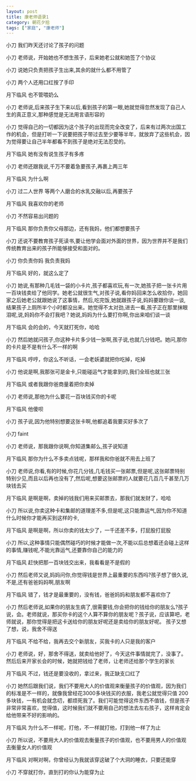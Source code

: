 ```yaml
---
layout: post
title: 康老师语录1
category: 朝花夕拾
tags: ["家庭", "康老师"]
---
```

小刀  我们昨天还讨论了孩子的问题  
	
小刀  老师说，开始她也不想生孩子，后来她老公就和她签了个协议  
	
小刀  说她只负责把孩子生出来,其余的就什么都不用管了  
	
小刀  两个人还用口红按了手印  
	
月下临风  也不管喂奶么  
	
小刀  老师说,后来孩子生下来以后,看到孩子的第一眼,她就觉得忽然发现了自己人生的真正意义,那种感觉是无法用言语形容的  
	
小刀  觉得自己的一切都因为这个孩子的出现而完全改变了，后来有过两次出国工作的机会，但是打听一下说要把孩子带过去至少要等半年，就放弃了这些机会，因为觉得要让自己半年都看不到孩子是绝对无法忍受的。 
	
月下临风  她有没有说生孩子有多疼  
	
小刀  老师还跟我说,千万不要着急要孩子,再裹上两三年  
	
月下临风  为什么啊  
	
小刀  过二人世界 等两个人磨合的水乳交融以后,再要孩子 
	
月下临风  我喜欢你的老师  
	
小刀  不然容易出问题的 
	
月下临风  那你负责你父母那边，还有我妈，他们都想要孩子  
	
小刀  还说不要教育孩子死读书,要让他学会面对外面的世界，因为世界并不是我们传统教育出来的孩子所能够接受和面对的。 
	
小刀  你负责你妈 我负责我妈  
	
月下临风  好的，就这么定了  
	
小刀
她说,有那种几毛钱一袋的小卡片,孩子都喜欢玩,有一次,她孩子把一张卡片用一百块钱卖给了他同学。她老公就很生气,对孩子说,看你妈回来怎么收拾你，她回家之后她老公就跟她说了这事情，然后,吃完饭,她就跟孩子说,妈妈要跟你谈一谈,结果孩子上厕所半个小时都没出来。她觉得不太对劲,进去一看,孩子正在那里抹眼泪呢,说,妈妈你不会打我吧？她说,妈妈为什么要打你啊,你出来咱们谈一谈 
	
月下临风  会的会的，今天就打死你，哈哈  
	
小刀  然后她就问孩子,你这种卡片多少钱一张啊,孩子说,也就几分钱吧。她问,那你的卡片是不是有什么不一样的啊  
	
月下临风  哼哼，你这么不听话，一会老妖婆就把你吃掉，吃掉  
	
小刀  他说是啊,我那张可是金卡,只能碰运气才能拿到的,我们全班也就三张  
	
月下临风  或者我跟你爸商量着把你卖掉  
	
小刀  老师说,那他为什么要花一百块钱买你的卡呢  
	
月下临风  他傻呗  
	
小刀  孩子说,因为他特别想要这张卡啊,他都追着我要买好多次了 
	
小刀  faint  
	
小刀  老师说，那我跟你说啊,你知道集邮么,孩子说知道  
	
月下临风  那你为什么不多卖点钱呢，那样我和你爸就不用去上班了  
	
小刀  老师说,你看,有的时候,你花几分钱,几毛钱买一张邮票,但是呢,这张邮票特别特别少见,而且以后再也没有了,然后呢,想要这张邮票的人就要花几百几千甚至几万块钱去买  
	
月下临风  是啊是啊，卖掉的钱我们用来买邮票去，那我们就发财了，哈哈  
	
小刀  所以说,你卖这种卡和集邮的道理差不多,但是呢,这只能靠运气,因为你不知道什么时候你才能再买到这样的卡,  
	
月下临风  是啊是啊，所以你卖的钱太少了，一千还差不多，打屁股打屁股  
	
小刀  所以,这种事情只能偶然碰巧的时候才能做一次,不能以后总想着还会碰上这样的事情,赚钱呢,不能光靠运气,还要靠你自己的能力的  
	
月下临风  赶快把那一百块钱交出来，我看看是不是假的  
	
小刀  然后老师又说,妈妈问你,你觉得钱是世界上最重要的东西吗?孩子想了很久说,不是,还有爸爸妈妈啊,朋友啊  
	
月下临风  错了，钱才是最重要的，没有钱，爸爸妈妈和朋友都不喜欢你了  
	
小刀  然后老师说,如果你的朋友生病了,很需要钱,你会把你的钱给你的朋友么?孩子说，会。老师就说，那买你卡的这个人算不算你的朋友呢？孩子说，应该算吧，老师就说，那你觉得是把这卡送给你的朋友好呢还是卖给你的朋友好呢。 孩子又想了想，说，我舍不得送  
	
月下临风  不给不给，我再去交个新朋友，买我卡的人只是我的客户  
	
小刀  老师说，好，那舍不得送，就卖给他好了，今天这件事情就完了，没事了。然后后来开家长会的时候，她就把钱给了老师，让老师还给那个学生的家长  
	
月下临风  不过，钱还是要没收的，拿过来，我正缺支口红了  
	
小刀 她然后跟我们说，我们不要用大人的价值观来衡量孩子的价值观，因为我们的标准是不一样的，就像我曾经花3000多块钱买的衣服，我老公就觉得只值
200多块钱，一有机会就念叨，都烦死我了。我们可能觉得这件东西不值钱，但是孩子非常非常喜欢，觉得值，这时候我们就不要用自己的想法去左右孩子，这样肯定会给他带来不好的影响的。 
	
月下临风  为什么不一样呢，打他，不一样就打他，打到他一样了为止  
	
小刀  所以说，不要用大人的价值观去衡量孩子的价值观，也不要用男人的价值观去衡量女人的价值观  
	
月下临风  对啊对啊，你曾经认为我就该穿这破了个大洞的睡衣，只要还能穿  
	
小刀  不穿就打你，直到打的你认为能穿为止